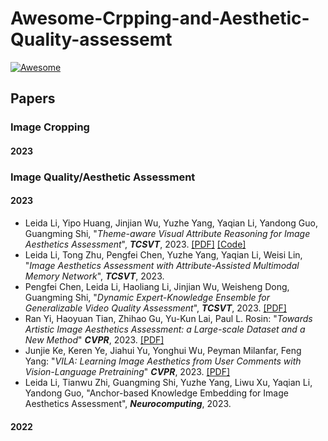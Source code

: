 # Awesome-Crpping-and-Aesthetic-Quality-assessemt
 [![Awesome](https://cdn.rawgit.com/sindresorhus/awesome/d7305f38d29fed78fa85652e3a63e154dd8e8829/media/badge.svg)](https://github.com/sindresorhus/awesome)


## Papers

### Image Cropping
#### 2023 


### Image Quality/Aesthetic Assessment

#### 2023 

+ Leida Li, Yipo Huang, Jinjian Wu, Yuzhe Yang, Yaqian Li, Yandong Guo, Guangming Shi, "*Theme-aware Visual Attribute Reasoning for Image Aesthetics Assessment*",  **_TCSVT_**, 2023. [[PDF]](https://ieeexplore.ieee.org/abstract/document/10054147) [[Code]]( https://github.com/yipoh/TAVAR)
+ Leida Li, Tong Zhu, Pengfei Chen, Yuzhe Yang, Yaqian Li, Weisi Lin, "*Image Aesthetics Assessment with Attribute-Assisted Multimodal Memory Network*", **_TCSVT_**, 2023. 
+ Pengfei Chen, Leida Li, Haoliang Li, Jinjian Wu, Weisheng Dong, Guangming Shi, "*Dynamic Expert-Knowledge Ensemble for Generalizable Video Quality Assessment*", **_TCSVT_**, 2023. [[PDF]](https://ieeexplore.ieee.org/abstract/document/9966626)
+ Ran Yi, Haoyuan Tian, Zhihao Gu, Yu-Kun Lai, Paul L. Rosin: "*Towards Artistic Image Aesthetics Assessment: a Large-scale Dataset and a New Method*" **_CVPR_**, 2023. [[PDF]](https://arxiv.org/abs/2303.15166) 
+ Junjie Ke, Keren Ye, Jiahui Yu, Yonghui Wu, Peyman Milanfar, Feng Yang: "*VILA: Learning Image Aesthetics from User Comments with Vision-Language Pretraining*" **_CVPR_**, 2023. [[PDF]](https://arxiv.org/abs/2303.14302)
+ Leida Li, Tianwu Zhi, Guangming Shi, Yuzhe Yang, Liwu Xu, Yaqian Li, Yandong Guo, "Anchor-based Knowledge Embedding for Image Aesthetics Assessment", **_Neurocomputing_**, 2023.

#### 2022 


